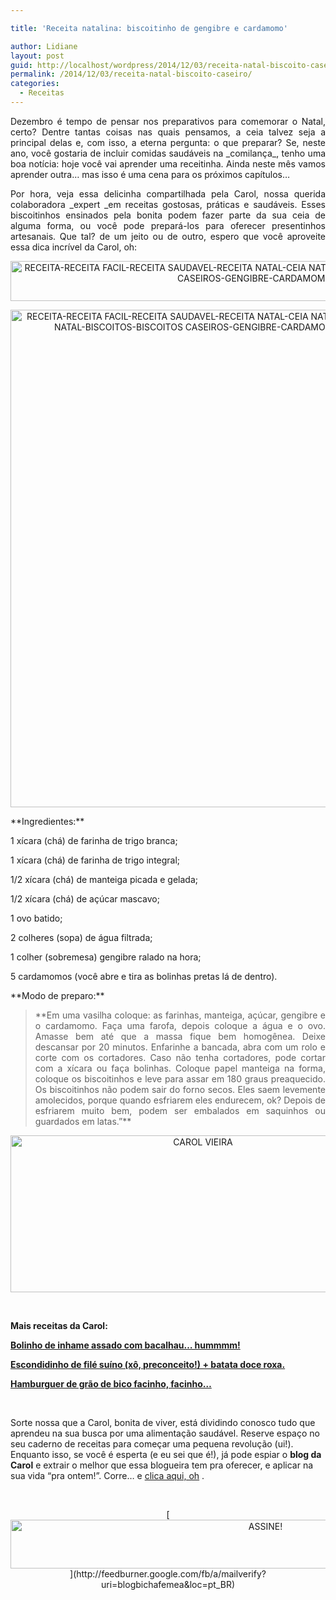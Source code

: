 ```yaml
---

title: 'Receita natalina: biscoitinho de gengibre e cardamomo'

author: Lidiane
layout: post
guid: http://localhost/wordpress/2014/12/03/receita-natal-biscoito-caseiro/
permalink: /2014/12/03/receita-natal-biscoito-caseiro/
categories:
  - Receitas
---
```

<p align="justify">
  Dezembro é tempo de pensar nos preparativos para comemorar o Natal, certo? Dentre tantas coisas nas quais pensamos, a ceia talvez seja a principal delas e, com isso, a eterna pergunta: o que preparar? Se, neste ano, você gostaria de incluir comidas saudáveis na _comilança_, tenho uma boa notícia: hoje você vai aprender uma receitinha. Ainda neste mês vamos aprender outra… mas isso é uma cena para os próximos capítulos…
</p>

<p align="justify">
  Por hora, veja essa delicinha compartilhada pela Carol, nossa querida colaboradora _expert _em receitas gostosas, práticas e saudáveis. Esses biscoitinhos ensinados pela bonita podem fazer parte da sua ceia de alguma forma, ou você pode prepará-los para oferecer presentinhos artesanais. Que tal? de um jeito ou de outro, espero que você aproveite essa dica incrível da Carol, oh:
</p>

<p align="center">
  <a href="http://www.trololodemulher.com.br/blog/wp-content/uploads/2014/12/RECEITA-RECEITA-FACIL-RECEITA-SAUDAVEL-RECEITA-NATAL-CEIA-NATALINA-CEIA-NATAL-BISCOITOS-BISCOITOS-CASEIROS-GENGIBRE-CARDAMOMO2.jpg"><img class="alignnone size-full wp-image-10625" src="http://www.trololodemulher.com.br/blog/wp-content/uploads/2014/12/RECEITA-RECEITA-FACIL-RECEITA-SAUDAVEL-RECEITA-NATAL-CEIA-NATALINA-CEIA-NATAL-BISCOITOS-BISCOITOS-CASEIROS-GENGIBRE-CARDAMOMO2.jpg" alt="RECEITA-RECEITA FACIL-RECEITA SAUDAVEL-RECEITA NATAL-CEIA NATALINA-CEIA NATAL-BISCOITOS-BISCOITOS CASEIROS-GENGIBRE-CARDAMOMO[2]" width="800" height="64" /></a>
</p>

<p align="center">
  <a href="http://www.trololodemulher.com.br/blog/wp-content/uploads/2014/12/RECEITA-RECEITA-FACIL-RECEITA-SAUDAVEL-RECEITA-NATAL-CEIA-NATALINA-CEIA-NATAL-BISCOITOS-BISCOITOS-CASEIROS-GENGIBRE-CARDAMOMO.jpg"><img class="alignnone size-full wp-image-10624" src="http://www.trololodemulher.com.br/blog/wp-content/uploads/2014/12/RECEITA-RECEITA-FACIL-RECEITA-SAUDAVEL-RECEITA-NATAL-CEIA-NATALINA-CEIA-NATAL-BISCOITOS-BISCOITOS-CASEIROS-GENGIBRE-CARDAMOMO.jpg" alt="RECEITA-RECEITA FACIL-RECEITA SAUDAVEL-RECEITA NATAL-CEIA NATALINA-CEIA NATAL-BISCOITOS-BISCOITOS CASEIROS-GENGIBRE-CARDAMOMO" width="597" height="796" /></a>
</p>

<p align="justify">
  **Ingredientes:**
</p>

<p align="justify">
  1 xícara (chá) de farinha de trigo branca;
</p>

<p align="justify">
  1 xícara (chá) de farinha de trigo integral;
</p>

<p align="justify">
  1/2 xícara (chá) de manteiga picada e gelada;
</p>

<p align="justify">
  1/2 xícara (chá) de açúcar mascavo;
</p>

<p align="justify">
  1 ovo batido;
</p>

<p align="justify">
  2 colheres (sopa) de água filtrada;
</p>

<p align="justify">
  1 colher (sobremesa) gengibre ralado na hora;
</p>

<p align="justify">
  5 cardamomos (você abre e tira as bolinhas pretas lá de dentro).
</p>

<p align="justify">
  **Modo de preparo:**
</p>

> <p align="justify">
>   **Em uma vasilha coloque: as farinhas, manteiga, açúcar, gengibre e o cardamomo. Faça uma farofa, depois coloque a água e o ovo. Amasse bem até que a massa fique bem homogênea. Deixe descansar por 20 minutos. Enfarinhe a bancada, abra com um rolo e corte com os cortadores. Caso não tenha cortadores, pode cortar com a xícara ou faça bolinhas. Coloque papel manteiga na forma, coloque os biscoitinhos e leve para assar em 180 graus preaquecido. Os biscoitinhos não podem sair do forno secos. Eles saem levemente amolecidos, porque quando esfriarem eles endurecem, ok? Depois de esfriarem muito bem, podem ser embalados em saquinhos ou guardados em latas.”**
> </p>

<p align="center">
  <a href="http://www.trololodemulher.com.br/blog/wp-content/uploads/2014/07/CAROL-VIEIRA.png"><img class="alignnone size-full wp-image-10204" src="http://www.trololodemulher.com.br/blog/wp-content/uploads/2014/07/CAROL-VIEIRA.png" alt="CAROL VIEIRA" width="600" height="251" /></a>
</p>

&nbsp;

**Mais receitas da Carol:**

[**Bolinho de inhame assado com bacalhau… hummmm!**](http://www.trololodemulher.com.br/2014/11/19/inhame-assado-bacalhau/) 

[**Escondidinho de filé suíno (xô, preconceito!) + batata doce roxa.**](http://www.trololodemulher.com.br/2014/10/15/escondidinho-file-suino/) 

[**Hamburguer de grão de bico facinho, facinho…**](http://www.trololodemulher.com.br/2014/10/01/hamburguer-saudavel/) 

&nbsp;

Sorte nossa que a Carol, bonita de viver, está dividindo conosco tudo que aprendeu na sua busca por uma alimentação saudável. Reserve espaço no seu caderno de receitas para começar uma pequena revolução (ui!). Enquanto isso, se você é esperta (e eu sei que é!), já pode espiar o **blog da Carol** e extrair o melhor que essa blogueira tem pra oferecer, e aplicar na sua vida “pra ontem!”. Corre… e [clica aqui, oh](http://mundocarolvieira.blogspot.com.br/) .

&nbsp;

<p align="center">
  [<img class="alignnone size-full wp-image-10439" src="http://www.trololodemulher.com.br/blog/wp-content/uploads/2014/09/ASSINE.png" alt="ASSINE!" width="800" height="78" />](http://feedburner.google.com/fb/a/mailverify?uri=blogbichafemea&loc=pt_BR) 
</p>

&nbsp;

<p align="justify">